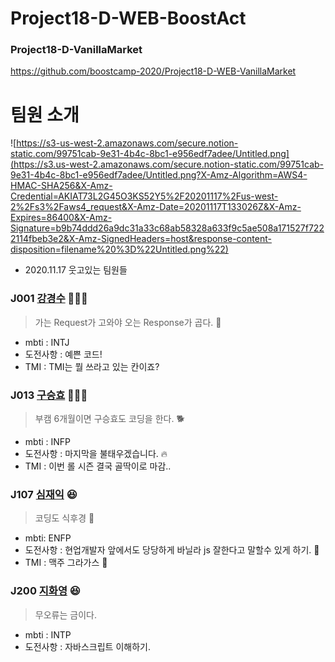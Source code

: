 # Project18-D-WEB-BoostAct

### Project18-D-VanillaMarket
https://github.com/boostcamp-2020/Project18-D-WEB-VanillaMarket

# 팀원 소개

![https://s3-us-west-2.amazonaws.com/secure.notion-static.com/99751cab-9e31-4b4c-8bc1-e956edf7adee/Untitled.png](https://s3.us-west-2.amazonaws.com/secure.notion-static.com/99751cab-9e31-4b4c-8bc1-e956edf7adee/Untitled.png?X-Amz-Algorithm=AWS4-HMAC-SHA256&X-Amz-Credential=AKIAT73L2G45O3KS52Y5%2F20201117%2Fus-west-2%2Fs3%2Faws4_request&X-Amz-Date=20201117T133026Z&X-Amz-Expires=86400&X-Amz-Signature=b9b74ddd26a9dc31a33c68ab58328a633f9c5ae508a171527f7222114fbeb3e2&X-Amz-SignedHeaders=host&response-content-disposition=filename%20%3D%22Untitled.png%22)
- 2020.11.17 웃고있는 팀원들

### J001 [강경수](https://github.com/kakasoo) 👨🏻‍💻
> 가는 Request가 고와야 오는 Response가 곱다. :100: 
- mbti : INTJ
- 도전사항 : 예쁜 코드!
- TMI : TMI는 뭘 쓰라고 있는 칸이죠?


### J013 [구승효](https://github.com/SeunghyoKu) 👩🏻‍💻
> 부캠 6개월이면 구승효도 코딩을 한다. :dog2: 
- mbti : INFP
- 도전사항 : 마지막을 불태우겠습니다. :fire: 
- TMI : 이번 롤 시즌 결국 골딱이로 마감.. 


### J107 [심재익](https://github.com/simjaeik) 😆
> 코딩도 식후경 🍗
- mbti: ENFP
- 도전사항 : 현업개발자 앞에서도 당당하게 바닐라 js 잘한다고 말할수 있게 하기. 👊
- TMI : 맥주 그라가스 🍻

### J200  [지화영](https://github.com/ji3427) 😆
> 무오류는 금이다.
- mbti : INTP
- 도전사항 : 자바스크립트 이해하기.

